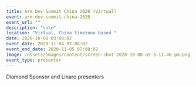 ```yaml
---
title: Arm Dev Summit China 2020 (Virtual)
event: arm-dev-summit-china-2020
event_url: ""
description: "\n\n"
location: "Virtual, China timezone based "
date: 2020-10-08 03:08:02
event_date: 2020-11-04 07:08:02
event_end_date: 2020-11-05 07:08:02
image: /assets/images/content/screen-shot-2020-10-08-at-3.11.46-pm.png
event_type: presenter
---
```

Diamond Sponsor and Linaro presenters